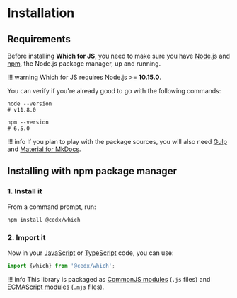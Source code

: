 # Installation

## Requirements
Before installing **Which for JS**, you need to make sure you have [Node.js](https://nodejs.org)
and [npm](https://www.npmjs.com), the Node.js package manager, up and running.

!!! warning
    Which for JS requires Node.js >= **10.15.0**.

You can verify if you're already good to go with the following commands:

```shell
node --version
# v11.8.0

npm --version
# 6.5.0
```

!!! info
    If you plan to play with the package sources, you will also need
    [Gulp](https://gulpjs.com) and [Material for MkDocs](https://squidfunk.github.io/mkdocs-material).

## Installing with npm package manager

### 1. Install it
From a command prompt, run:

```shell
npm install @cedx/which
```

### 2. Import it
Now in your [JavaScript](https://developer.mozilla.org/en-US/docs/Web/JavaScript) or [TypeScript](https://www.typescriptlang.org) code, you can use:

```ts
import {which} from '@cedx/which';
```

!!! info
    This library is packaged as [CommonJS modules](https://nodejs.org/api/modules.html) (`.js` files)
    and [ECMAScript modules](https://nodejs.org/api/esm.html) (`.mjs` files).
